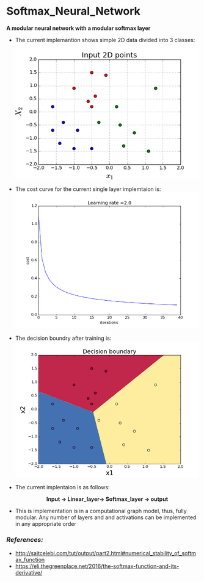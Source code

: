 # Softmax_Neural_Network
__A modular neural network with a modular softmax layer__

- The current implemantion shows simple 2D data divided into 3 classes:
![Data](Figure_1.png)

- The cost curve for the current single layer implemtaion is:
![Cost Curve](Figure_2.png)

- The decision boundry after training is:
![Decision Boundry](Figure_3.png)


- The current implentaion is as follows:
  **<div align="center">Input -> Linear_layer-> Softmax_layer -> output</div>**
  
- This is implementation is in a computational graph model, thus, fully modular. Any number of layers and and activations can be implemented in any appropriate order






### _References:_
- http://saitcelebi.com/tut/output/part2.html#numerical_stability_of_softmax_function
- https://eli.thegreenplace.net/2016/the-softmax-function-and-its-derivative/
